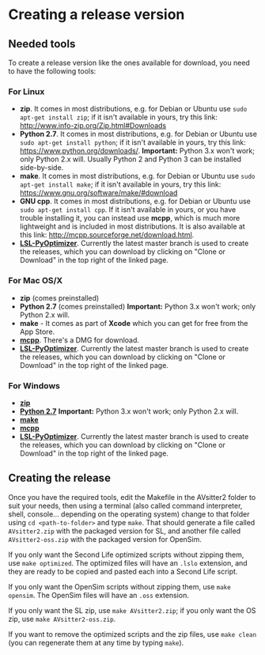# Creating a release version

## Needed tools

To create a release version like the ones available for download, you need to have the following tools:

### For Linux

- **zip**. It comes in most distributions, e.g. for Debian or Ubuntu use `sudo apt-get install zip`; if it isn't available in yours, try this link: <http://www.info-zip.org/Zip.html#Downloads>
- **Python 2.7**. It comes in most distributions, e.g. for Debian or Ubuntu use `sudo apt-get install python`; if it isn't available in yours, try this link: <https://www.python.org/downloads/>. **Important:** Python 3.x won't work; only Python 2.x will. Usually Python 2 and Python 3 can be installed side-by-side.
- **make**. It comes in most distributions, e.g. for Debian or Ubuntu use `sudo apt-get install make`; if it isn't available in yours, try this link: <https://www.gnu.org/software/make/#download>
- **GNU cpp**. It comes in most distributions, e.g. for Debian or Ubuntu use `sudo apt-get install cpp`. If it isn't available in yours, or you have trouble installing it, you can instead use **mcpp**, which is much more lightweight and is included in most distributions. It is also available at this link: <http://mcpp.sourceforge.net/download.html>.
- [**LSL-PyOptimizer**](https://github.com/Sei-Lisa/LSL-PyOptimizer). Currently the latest master branch is used to create the releases, which you can download by clicking on "Clone or Download" in the top right of the linked page.

### For Mac OS/X

- **zip** (comes preinstalled)
- **Python 2.7** (comes preinstalled) **Important:** Python 3.x won't work; only Python 2.x will.
- **make** - It comes as part of **Xcode** which you can get for free from the App Store.
- [**mcpp**](http://mcpp.sourceforge.net/download.html). There's a DMG for download.
- [**LSL-PyOptimizer**](https://github.com/Sei-Lisa/LSL-PyOptimizer). Currently the latest master branch is used to create the releases, which you can download by clicking on "Clone or Download" in the top right of the linked page.

### For Windows

- [**zip**](http://www.info-zip.org/Zip.html#Downloads)
- [**Python 2.7**](https://www.python.org/downloads/) **Important:** Python 3.x won't work; only Python 2.x will.
- [**make**](http://gnuwin32.sourceforge.net/packages/make.htm#download)
- [**mcpp**](http://mcpp.sourceforge.net/download.html)
- [**LSL-PyOptimizer**](https://github.com/Sei-Lisa/LSL-PyOptimizer). Currently the latest master branch is used to create the releases, which you can download by clicking on "Clone or Download" in the top right of the linked page.

## Creating the release

Once you have the required tools, edit the Makefile in the AVsitter2 folder to suit your needs, then using a terminal (also called command interpreter, shell, console... depending on the operating system) change to that folder using `cd <path-to-folder>` and type `make`. That should generate a file called `AVsitter2.zip` with the packaged version for SL, and another file called `AVsitter2-oss.zip` with the packaged version for OpenSim.

If you only want the Second Life optimized scripts without zipping them, use `make optimized`. The optimized files will have an `.lslo` extension, and they are ready to be copied and pasted each into a Second Life script.

If you only want the OpenSim scripts without zipping them, use `make opensim`. The OpenSim files will have an `.oss` extension.

If you only want the SL zip, use `make AVsitter2.zip`; if you only want the OS zip, use `make AVsitter2-oss.zip`.

If you want to remove the optimized scripts and the zip files, use `make clean` (you can regenerate them at any time by typing `make`).
